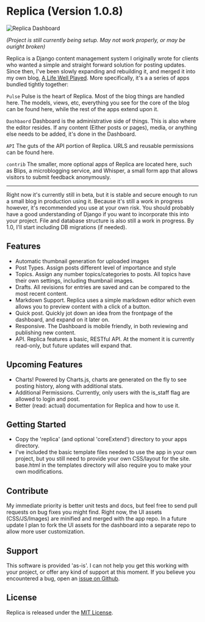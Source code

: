 Replica (Version 1.0.8)
=======

![Replica Dashboard](http://i.imgur.com/FrcnCKy.jpg)

*(Project is still currently being setup. May not work properly, or may be ouright broken)*

Replica is a Django content management system I originally wrote for clients who wanted a simple and straight forward solution for posting updates. Since then, I've been slowly expanding and rebuilding it, and merged it into my own blog, [A Life Well Played](http://alifewellplayed.com/). More specifically, it's a a series of apps bundled tightly together:

`Pulse`
Pulse is the heart of Replica. Most of the blog things are handled here. The models, views, etc, everything you see for the core of the blog can be found here, while the rest of the apps extend upon it.

`Dashbaord`
Dashboard is the administrative side of things. This is also where the editor resides. If any content (Either posts or pages), media, or anything else needs to be added, it's done in the Dashboard.

`API`
The guts of the API portion of Replica. URLS and reusable permissions can be found here.

`contrib`
The smaller, more optional apps of Replica are located here, such as Blips, a microblogging service, and Whisper, a small form app that allows visitors to submit feedback anonymously.

---

Right now it's currently still in beta, but it is stable and secure enough to run a small blog in production using it. Because it's still a work in progress however, it's recommended you use at your own risk. You should probably have a good understanding of Django if you want to incorporate this into your project. File and database structure is also still a work in progress. By 1.0, I'll start including DB migrations (if needed).


## Features
* Automatic thumbnail generation for uploaded images
* Post Types. Assign posts different level of importance and style
* Topics. Assign any number topics/categories to posts. All topics have their own settings, including thumbnail images.
* Drafts. All revisions for entries are saved and can be compared to the most recent content.
* Markdown Support. Replica uses a simple markdown editor which even allows you to preview content with a click of a button.
* Quick post. Quickly jot down an idea from the frontpage of the dashboard, and expand on it later on.
* Responsive. The Dashboard is mobile friendly, in both reviewing and publishing new content.
* API. Replica features a basic, RESTful API. At the moment it is currently read-only, but future updates will expand that.

## Upcoming Features
* Charts! Powered by Charts.js, charts are generated on the fly to see posting history, along with additional stats.
* Additional Permissions. Currently, only users with the is_staff flag are allowed to login and post.
* Better (read: actual) documentation for Replica and how to use it.

## Getting Started
* Copy the 'replica' (and optional 'coreExtend') directory to your apps directory.
* I've included the basic template files needed to use the app in your own project, but you still need to provide your own CSS/layout for the site. base.html in the templates directory will also require you to make your own modifications.

## Contribute
My immediate priority is better unit tests and docs, but feel free to send pull requests on bug fixes you might find. Right now, the UI assets (CSS/JS/Images) are minified and merged with the app repo. In a future update I plan to fork the UI assets for the dashboard into a separate repo to allow more user customization.

## Support
This software is provided 'as-is'. I can not help you get this working with your project, or offer any kind of support at this moment. If you believe you encountered a bug, open an [issue on Github](https://github.com/underlost/Replica/issues).

## License

Replica is released under the [MIT License](LICENSE).

